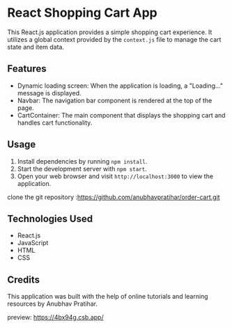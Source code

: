# React Shopping Cart App

This React.js application provides a simple shopping cart experience. It utilizes a global context provided by the `context.js` file to manage the cart state and item data.

## Features

- Dynamic loading screen: When the application is loading, a "Loading..." message is displayed.
- Navbar: The navigation bar component is rendered at the top of the page.
- CartContainer: The main component that displays the shopping cart and handles cart functionality.

## Usage

1. Install dependencies by running `npm install`.
2. Start the development server with `npm start`.
3. Open your web browser and visit `http://localhost:3000` to view the application.

clone the git repository :<https://github.com/anubhavpratihar/order-cart.git>

## Technologies Used

- React.js
- JavaScript
- HTML
- CSS

## Credits

This application was built with the help of online tutorials and learning resources by Anubhav Pratihar.

preview: <https://4bx94g.csb.app/>
